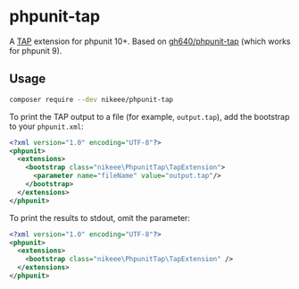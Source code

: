 # phpunit-tap

A [TAP](https://testanything.org) extension for phpunit 10+. Based on [gh640/phpunit-tap](https://github.com/gh640/phpunit-tap) (which works for phpunit 9).

## Usage
```sh
composer require --dev nikeee/phpunit-tap
```

To print the TAP output to a file (for example, `output.tap`), add the bootstrap to your `phpunit.xml`:
```xml
<?xml version="1.0" encoding="UTF-8"?>
<phpunit>
  <extensions>
    <bootstrap class="nikeee\PhpunitTap\TapExtension">
      <parameter name="fileName" value="output.tap"/>
    </bootstrap>
  </extensions>
</phpunit>
```

To print the results to stdout, omit the parameter:
```xml
<?xml version="1.0" encoding="UTF-8"?>
<phpunit>
  <extensions>
    <bootstrap class="nikeee\PhpunitTap\TapExtension" />
  </extensions>
</phpunit>
```
